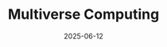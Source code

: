 ---  
layout: startup_page  
title: "Multiverse Computing"  
id: "multiversecomputing.com"  
permalink: "/multiversecomputingmultiversecomputing.com06122025/"  
website: "https://multiversecomputing.com/"  
funding_round: "Series B"  
funding_amount: "$215M"  
investors: "Bullhound Capital, HP Tech Ventures, SETT, Forgepoint Capital International, CDP Venture Capital, Santander Climate VC, Toshiba, Capital Riesgo de Euskadi - Grupo SPR"  
about: "Multiverse Computing develops 'CompactifAI', a quantum computing-inspired compression technology, that reduces the size of large language models (LLMs) by up to 95% without impacting performance. The company offers compressed versions of open-source LLMs, making them faster and more efficient for on-premise usage or via Amazon Web Services. Multiverse claims its models can run on various devices, from PCs to drones."  
markets: "AI, Quantum Computing, Machine Learning, Software"  
hq: "San Sebastian, Spain"  
founded_year: "2019"  
linkedin: "https://www.linkedin.com/company/multiversecomputing/"  
twitter: "https://twitter.com/multiverseqc"  
instagram: ""  
facebook: "https://www.facebook.com/MultiverseComputing"  
crunchbase: "https://www.crunchbase.com/organization/multiverse-computing"  
pitchbook: "https://pitchbook.com/profiles/company/439154-83"  

date_display: "12-Jun-2025"  
date: "2025-06-12"

# SEO Optimization  
meta_title: "Multiverse Computing - Series B Funding ($215M)"  
meta_description: "Multiverse Computing, Multiverse Computing develops 'CompactifAI', a quantum computing-inspired compression technology, that reduces the size of large language models (LLMs..."  
meta_keywords: "Multiverse Computing, AI, Quantum Computing, Machine Learning, Software, Series B funding"  
canonical_url: "https://startup.projectstartups.com/multiversecomputingmultiversecomputing.com06122025/"  
---